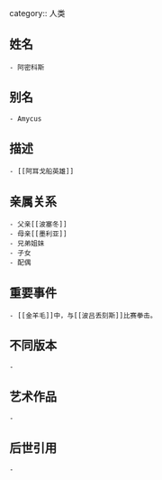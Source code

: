 category:: 人类
## 姓名
	- 阿密科斯
## 别名
	- Amycus
## 描述
	- [[阿耳戈船英雄]]
## 亲属关系
	- 父亲[[波塞冬]]
	- 母亲[[墨利亚]]
	- 兄弟姐妹
	- 子女
	- 配偶
## 重要事件
	- [[金羊毛]]中，与[[波吕丢刻斯]]比赛拳击。
## 不同版本
	-
## 艺术作品
	-
## 后世引用
	-
